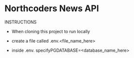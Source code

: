 # Northcoders News API

INSTRUCTIONS
- When cloning this project to run locally

- create a file called .env.<file_name_here>
- inside .env.<filenamehere> specifyPGDATABASE=<database_name_here>
